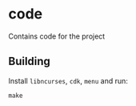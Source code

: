 # code

Contains code for the project

## Building
Install `libncurses`, `cdk`, `menu` and run:
```
make
```
